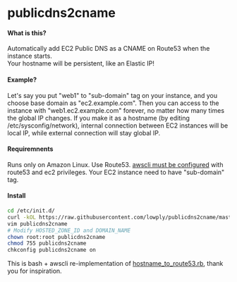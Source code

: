 publicdns2cname
===============

#### What is this?

Automatically add EC2 Public DNS as a CNAME on Route53 when the instance starts.  
Your hostname will be persistent, like an Elastic IP!

#### Example?

Let's say you put "web1" to "sub-domain" tag on your instance, and you choose base domain as "ec2.example.com". Then you can access to the instance with "web1.ec2.example.com" forever, no matter how many times the global IP changes. If you make it as a hostname (by editing /etc/sysconfig/network), internal connection between EC2 instances will be local IP, while external connection will stay global IP.

#### Requiremnents

Runs only on Amazon Linux. Use Route53. [awscli must be configured](http://docs.aws.amazon.com/cli/latest/userguide/cli-chap-getting-started.html) with route53 and ec2 privileges. Your EC2 instance need to have "sub-domain" tag.

#### Install

```bash
cd /etc/init.d/
curl -kOL https://raw.githubusercontent.com/lowply/publicdns2cname/master/publicdns2cname
vim publicdns2cname
# Modify HOSTED_ZONE_ID and DOMAIN_NAME
chown root:root publicdns2cname
chmod 755 publicdns2cname
chkconfig publicdns2cname on
```

This is bash + awscli re-implementation of [hostname_to_route53.rb](http://lab.tricorn.co.jp/y-kimura/4634), thank you for inspiration.
